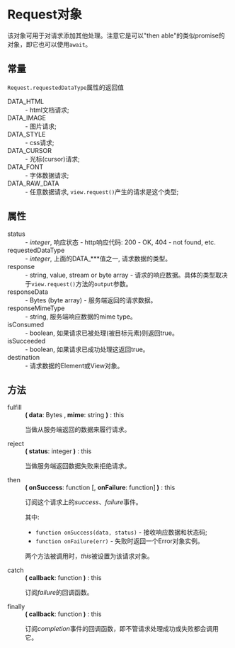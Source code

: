 # Request对象

<p>该对象可用于对请求添加其他处理。注意它是可以&quot;then able&quot;的类似promise的对象，即它也可以使用<code>await</code>。</p>
  <dl>
    <h2>常量</h2>
    <p><code>Request.requestedDataType</code>属性的返回值</p>
    <dt>DATA_HTML</dt>
    <dd>- html文档请求;</dd>
    <dt>DATA_IMAGE</dt>
    <dd>- 图片请求;</dd>
    <dt>DATA_STYLE</dt>
    <dd>- css请求;</dd>
    <dt>DATA_CURSOR</dt>
    <dd>- 光标(cursor)请求;</dd>
    <dt>DATA_FONT</dt>
    <dd>- 字体数据请求;</dd>
		<dt>DATA_RAW_DATA</dt>
		<dd>- 任意数据请求, <code>view.request()</code>产生的请求是这个类型;</dd>
    <h2>属性</h2>
    <dt>status</dt>
    <dd>- <em>integer</em>, 响应状态 - http响应代码: 200 - OK, 404 - not found, etc.</dd>
    <dt>requestedDataType</dt>
    <dd>- <em>integer</em>, 上面的DATA_***值之一, 请求数据的类型。</dd>
		<dt>response</dt>
		<dd>- string, value, stream or byte array - 请求的响应数据。具体的类型取决于<code>view.request()</code>方法的<code>output</code>参数。</dd>
		<dt>responseData</dt>
		<dd>- Bytes (byte array) - 服务端返回的请求数据。</dd>
		<dt>responseMimeType</dt>
		<dd>- string, 服务端响应数据的mime type。</dd>
		<dt>isConsumed</dt>
		<dd>- boolean, 如果请求已被处理(被目标元素)则返回true。</dd>
		<dt>isSucceeded</dt>
		<dd>- boolean, 如果请求已成功处理这返回true。</dd>
		<dt>destination</dt>
		<dd>- 请求数据的Element或View对象。</dd>
    <h2>方法</h2>
    <dt>fulfill</dt>
    <dd>
      <strong>( data</strong>: Bytes ,<strong> mime</strong>: string&nbsp;<strong>)</strong> : this
      <p>当做从服务端返回的数据来履行请求。</p></dd>
    <dt>reject</dt>
    <dd>
      <strong>( status</strong>: integer<strong> )</strong> : this
      <p>当做服务端返回数据失败来拒绝请求。</p></dd>
    <dt>then</dt>
    <dd>
      <strong>( onSuccess</strong>: function [, <b>onFailure</b>: function]<strong> )</strong> : this
      <p>订阅这个请求上的<i>success</i>、<i>failure</i>事件。</p>
			<p>其中:</p>
        <ul>
          <li> <code>function onSuccess(data, status)</code> - 接收响应数据和状态码;</li>
          <li><code>function onFailure(err)</code> - 失败时返回一个Error对象实例。</li>
        </ul>   
      <p>两个方法被调用时，<i>this</i>被设置为该请求对象。</p>   
    </dd>
		<dt>catch</dt>
    <dd>
      <strong>( </strong><strong>callback</strong>: function<strong> )</strong> : this
      <p>订阅<i>failure</i>的回调函数。</p>
      </dd>
    <dt>finally</dt>
    <dd>
      <strong>( </strong><strong></strong><strong>callback</strong>: function<strong> )</strong> : this
      <p>订阅<i>completion</i>事件的回调函数，即不管请求处理成功或失败都会调用它。</p></dd>
    </dl>